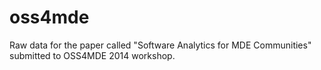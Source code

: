 oss4mde
=======

Raw data for the paper called "Software Analytics for MDE Communities" submitted to OSS4MDE 2014 workshop.
